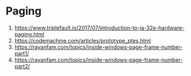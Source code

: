# Paging

1. https://www.triplefault.io/2017/07/introduction-to-ia-32e-hardware-paging.html
2. https://codemachine.com/articles/prototype_ptes.html
3. https://rayanfam.com/topics/inside-windows-page-frame-number-part1/
4. https://rayanfam.com/topics/inside-windows-page-frame-number-part2/